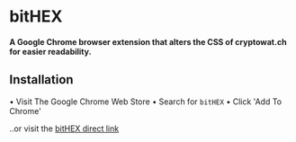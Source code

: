# bitHEX
#### A Google Chrome browser extension that alters the CSS of cryptowat.ch for easier readability.

## Installation
• Visit The Google Chrome Web Store
• Search for `bitHEX`
• Click 'Add To Chrome'

..or visit the [bitHEX direct link](https://chrome.google.com/webstore/detail/bithex/flccecojpojecnaofnflehmamhjmapha)

